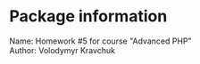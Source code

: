 Package information
===================
Name:           Homework #5 for course "Advanced PHP"  
Author:         Volodymyr Kravchuk  

